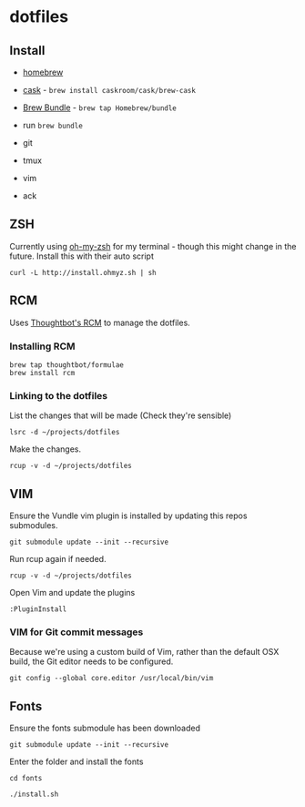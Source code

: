 # dotfiles

## Install 

- [homebrew](http://brew.sh)
- [cask](http://caskroom.io) - `brew install caskroom/cask/brew-cask`
- [Brew Bundle](https://github.com/Homebrew/homebrew-bundle) - `brew tap Homebrew/bundle`
- run `brew bundle`

- git
- tmux
- vim
- ack

## ZSH

Currently using [oh-my-zsh](https://github.com/robbyrussell/oh-my-zsh) for my terminal - though this might change in the future. Install this with their auto script

    curl -L http://install.ohmyz.sh | sh

## RCM

Uses [Thoughtbot's RCM](http://robots.thoughtbot.com/rcm-for-rc-files-in-dotfiles-repos) to manage the dotfiles.

### Installing RCM

    brew tap thoughtbot/formulae
    brew install rcm
    

### Linking to the dotfiles

List the changes that will be made (Check they're sensible)

    lsrc -d ~/projects/dotfiles
  
Make the changes.

    rcup -v -d ~/projects/dotfiles


## VIM

Ensure the Vundle vim plugin is installed by updating this repos submodules.

    git submodule update --init --recursive
    
Run rcup again if needed. 

    rcup -v -d ~/projects/dotfiles
   
Open Vim and update the plugins

    :PluginInstall
    
### VIM for Git commit messages

Because we're using a custom build of Vim, rather than the default OSX build, the Git editor needs to be configured.

    git config --global core.editor /usr/local/bin/vim
    
## Fonts

Ensure the fonts submodule has been downloaded

    git submodule update --init --recursive

Enter the folder and install the fonts

    cd fonts

    ./install.sh


